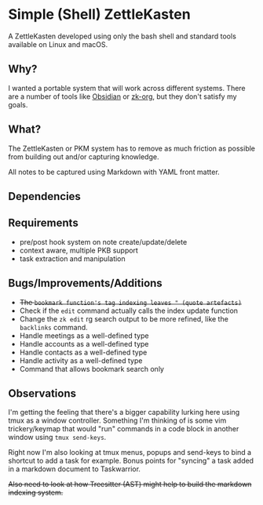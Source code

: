 # Simple (Shell) ZettleKasten

A ZettleKasten developed using only the bash shell and standard tools available
on Linux and macOS.

## Why?

I wanted a portable system that will work across different systems. There are a
number of tools like [Obsidian](https://obsidian.md) or [zk-org](https://zk-org.github.io),
but they don't satisfy my goals.

## What?

The ZettleKasten or PKM system has to remove as much friction as possible from
building out and/or capturing knowledge.

All notes to be captured using Markdown with YAML front matter.

## Dependencies

## Requirements

- pre/post hook system on note create/update/delete
- context aware, multiple PKB support
- task extraction and manipulation

## Bugs/Improvements/Additions

- ~~The `bookmark function's tag indexing leaves " (quote artefacts)`~~
- Check if the `edit` command actually calls the index update function
- Change the `zk edit` rg search output to be more refined, like the `backlinks`
  command.
- Handle meetings as a well-defined type
- Handle accounts as a well-defined type
- Handle contacts as a well-defined type
- Handle activity as a well-defined type
- Command that allows bookmark search only

## Observations

I'm getting the feeling that there's a bigger capability lurking here using tmux
as a window controller. Something I'm thinking of is some vim trickery/keymap
that would "run" commands in a code block in another window using `tmux
send-keys`.

Right now I'm also looking at tmux menus, popups and send-keys to bind a
shortcut to add a task for example. Bonus points for "syncing" a task added in a
markdown document to Taskwarrior.

~~Also need to look at how Treesitter (AST) might help to build the markdown
indexing system.~~
